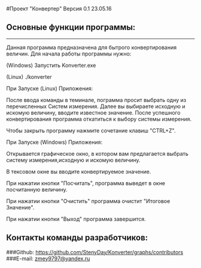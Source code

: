#Проект "Конвертер"
Версия 0.1 23.05.16

## Основные функции программы:
________________________________________

Данная программа предназначена для бытрого конвертирования величин.
Для начала работы программы нужно:

(Windows) Запустить Konverter.exe

(Linux) ./konverter

При Запуске (Linux) Приложения:

После ввода команды в теминале, пограмма просит выбрать одну из перечисленных Систем измерения. Далее вы выбираете исходную и искомую величину, вводите известное значение. После успешного конвертирования программа откатиться к выбору системы измерения.

Чтобы закрыть программу нажмите сочетание клавиш "CTRL+Z".

При Запуске (Windows) Приложения:

Открывается графическое окно, в котором вам предлагается выбрать систему измерения,исходную и искомую величину.

В тексовом окне вы вводите конвертируемое значение.

При нажатии кнопки "Посчитать", программа выведет в окне посчитанную величину.

При нажатии кнопки "Очистить" программа очистит "Итоговое Значение".

При нажатии кнопки "Выход" программа завершится.

## Контакты команды разработчиков:
###Github: https://github.com/StenyDay/Konverter/graphs/contributors
###E-mail: zmey9797@yandex.ru
